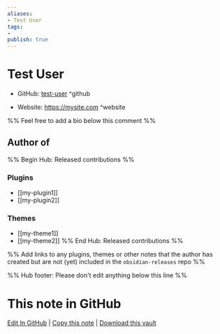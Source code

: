 ```yaml
---
aliases:
- Test User
tags:
- 
publish: true
---
```


# Test User

- GitHub: [test-user](https://github.com/test-user/) ^github
<!-- - Discord: `@` ^discord-->
- Website: <https://mysite.com> ^website
<!-- - [[Publish sites|Publish site]]: ^publish-->

%% Feel free to add a bio below this comment %%


## Author of

%% Begin Hub: Released contributions %%
### Plugins
- [[my-plugin1]]
- [[my-plugin2]]

### Themes
- [[my-theme1]]
- [[my-theme2]]
%% End Hub: Released contributions %%

%% Add links to any plugins, themes or other notes that the author has created but are not (yet) included in the `obsidian-releases` repo %%

<!--
### Unlisted plugins
-->

<!--
### Others
-->

<!--
## Sponsor this author

- [[GitHub sponsors]]: [Sponsor @test-user on GitHub Sponsors](https://github.com/sponsors/test-user) ^github-sponsor
- [[Buy me a coffee]]: ^buy-me-a-coffee
- [[PayPal]]: ^paypal
- [[Patreon]]: ^patreon

-->

<!--
## Follow this author

- [[YouTube Channels|On YouTube]]: ^youtube
- Twitter: ^twitter
- ...
-->

%% Hub footer: Please don't edit anything below this line %%

# This note in GitHub

<span class="git-footer">[Edit In GitHub](https://github.dev/obsidian-community/obsidian-hub/blob/main/Some%20Encoded%20Path.md "git-hub-edit-note") | [Copy this note](https://raw.githubusercontent.com/obsidian-community/obsidian-hub/main/Some%20Encoded%20Path.md "git-hub-copy-note") | [Download this vault](https://github.com/obsidian-community/obsidian-hub/archive/refs/heads/main.zip "git-hub-download-vault") </span>
